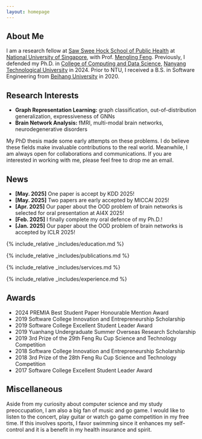 ```yaml
---
layout: homepage
---
```


## About Me

I am a research fellow at [Saw Swee Hock School of Public Health](https://sph.nus.edu.sg/) at [National University of Singapore](https://nus.edu.sg/), with Prof. [Mengling Feng](https://www.mornin-feng.com/). Previously, I defended my Ph.D. in [College of Computing and Data Science](https://www.ntu.edu.sg/computing), [Nanyang Technological University](https://www.ntu.edu.sg/) in 2024. 
Prior to NTU, I received a B.S. in Software Engineering from [Beihang University](https://www.buaa.edu.cn) in 2020. 

## Research Interests

- **Graph Representation Learning:** graph classification, out-of-distribution generalization, expressiveness of GNNs
- **Brain Network Analysis:** fMRI, multi-modal brain networks, neurodegenerative disorders

My PhD thesis made some early attempts on these problems. I do believe these fields make invaluable contributions to the real world. Meanwhile, I am always open for collaborations and communications. If you are interested in working with me, please feel free to drop me an email.

## News

- **[May. 2025]** One paper is accept by KDD 2025!
- **[May. 2025]** Two papers are early accepted by MICCAI 2025!
- **[Apr. 2025]** Our paper about the OOD problem of brain networks is selected for oral presentation at AI4X 2025!
- **[Feb. 2025]** I finally complete my oral defence of my Ph.D.!
- **[Jan. 2025]** Our paper about the OOD problem of brain networks is accepted by ICLR 2025!

{% include_relative _includes/education.md %}

{% include_relative _includes/publications.md %}

{% include_relative _includes/services.md %}

{% include_relative _includes/experience.md %}

## Awards

- 2024   PREMIA Best Student Paper Honourable Mention Award
- 2019   Software College Innovation and Entrepreneurship Scholarship
- 2019   Software College Excellent Student Leader Award
- 2019   Yuanhang Undergraduate Summer Overseas Research Scholarship
- 2019   3rd Prize of the 29th Feng Ru Cup Science and Technology Competition
- 2018   Software College Innovation and Entrepreneurship Scholarship
- 2018   3rd Prize of the 28th Feng Ru Cup Science and Technology Competition
- 2017   Software College Excellent Student Leader Award


## Miscellaneous

Aside from my curiosity about computer science and my study preoccupation, I am also a big fan of music and go game. I would like to listen to the concert, play guitar or watch go game competition in my free time. If this involves sports, I favor swimming since it enhances my self-control and it is a benefit in my health insurance and spirit.